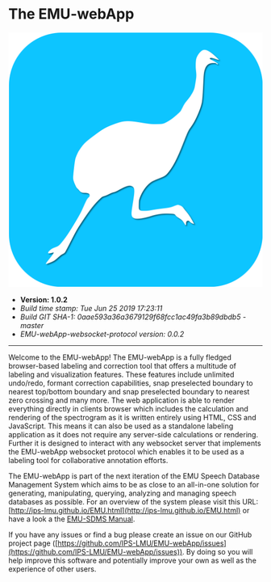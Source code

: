 # The EMU-webApp

<!---
author: Raphael Winkelmann
-->

![icon](assets/EMU-webAppIcon-roundCorners.svg)


- **Version: 1.0.2**
- *Build time stamp: Tue Jun 25 2019 17:23:11*
- *Build GIT SHA-1: 0aae593a36a3679129f68fcc1ac49fa3b89dbdb5 - master*
- *EMU-webApp-websocket-protocol version: 0.0.2*

--------------------- 

Welcome to the EMU-webApp! The EMU-webApp is a fully fledged browser-based labeling and correction tool that offers a 
multitude of labeling and visualization features. These features include unlimited undo/redo, formant correction 
capabilities, snap preselected boundary to nearest top/bottom boundary and snap preselected boundary to nearest zero 
crossing and many more. The web application is able to render everything directly in clients browser which includes the 
calculation and rendering of the spectrogram as it is written entirely using HTML, CSS and JavaScript. This means it 
can also be used as a standalone labeling application as it does not require any server-side calculations or rendering. 
Further it is designed to interact with any websocket server that implements the EMU-webApp websocket protocol which 
enables it to be used as a labeling tool for collaborative annotation efforts.

The EMU-webApp is part of the next iteration of the EMU Speech Database Management System which aims to be as close to 
an all-in-one solution for generating, manipulating, querying, analyzing and managing speech databases as possible. For 
an overview of the system please visit this URL: [http://ips-lmu.github.io/EMU.html](http://ips-lmu.github.io/EMU.html) 
or have a look a the [EMU-SDMS Manual](https://ips-lmu.github.io/The-EMU-SDMS-Manual).

If you have any issues or find a bug please create an issue on our GitHub project page  ([https://github.com/IPS-LMU/EMU-webApp/issues](https://github.com/IPS-LMU/EMU-webApp/issues)). By doing so you will help improve this software and potentially improve your own as well as the experience of other users.
